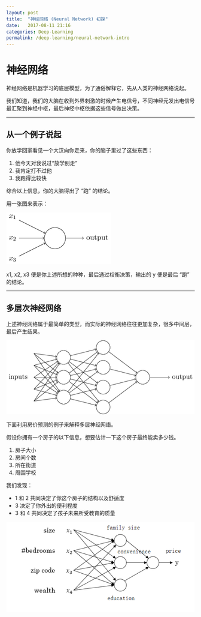 ```yaml
---
layout: post
title:  "神经网络 (Neural Network) 初探"
date:   2017-08-11 21:16
categories: Deep-Learning
permalink: /deep-learning/neural-network-intro
---
```


# 神经网络

神经网络是机器学习的底层模型，为了通俗解释它，先从人类的神经网络说起。

我们知道，我们的大脑在收到外界刺激的时候产生电信号，不同神经元发出电信号最汇聚到神经中枢，最后神经中枢依据这些信号做出决策。

---

## 从一个例子说起

你放学回家看见一个大汉向你走来，你的脑子里过了这些东西：

1. 他今天对我说过“放学别走”
2. 我肯定打不过他
3. 我跑得比较快

综合以上信息，你的大脑得出了 “跑” 的结论。

用一张图来表示：

![network](../images/deep-learning/simplegraph.png)

x1, x2, x3 便是你上述所想的种种，最后通过权衡决策，输出的 y 便是最后 “跑” 的结论。

---

## 多层次神经网络

上述神经网络属于最简单的类型，而实际的神经网络往往更加复杂，很多中间层，最后产生结果。

![multilayer](../images/deep-learning/multilayer.png)

下面利用房价预测的例子来解释多层神经网络。

假设你拥有一个房子的以下信息，想要估计一下这个房子最终能卖多少钱。

1. 房子大小
2. 房间个数
3. 所在街道
4. 周围学校

我们发现：

* 1 和 2 共同决定了你这个房子的结构以及舒适度
* 3 决定了你外出的便利程度
* 3 和 4 共同决定了孩子未来所受教育的质量

![multilayereg](../images/deep-learning/multilayereg.png)